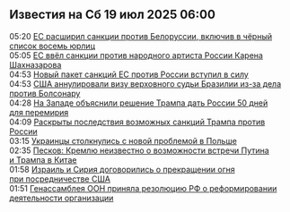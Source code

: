 <h2>Известия на Сб 19 июл 2025 06:00</h2><!--2025-07-19 05:20:27-->
<div class="rssn">
  <div><span class="smaller gray hspace">05:20</span> <a class="nodecor" href="https://news.rambler.ru/world/55008680-es-rasshiril-sanktsii-protiv-belorussii-vklyuchiv-v-chernyy-spisok-vosem-yurlits/">ЕС расширил санкции против Белоруссии, включив в чёрный список восемь юрлиц</a></div>
</div>
<div class="rssn">
  <div><span class="smaller gray hspace">05:05</span> <a class="nodecor" href="https://news.rambler.ru/starlife/55008667-es-vvel-sanktsii-protiv-narodnogo-artista-rossii-karena-shahnazarova/">ЕС ввёл санкции против народного артиста России Карена Шахназарова</a></div>
</div>
<div class="rssn">
  <div><span class="smaller gray hspace">04:53</span> <a class="nodecor" href="https://news.rambler.ru/world/55008637-novyy-paket-sanktsiy-es-protiv-rossii-vstupil-v-silu/">Новый пакет санкций ЕС против России вступил в силу</a></div>
</div>
<div class="rssn">
  <div><span class="smaller gray hspace">04:53</span> <a class="nodecor" href="https://news.rambler.ru/world/55008636-ssha-annulirovali-vizu-verhovnogo-sudi-brazilii-iz-za-dela-protiv-bolsonaru/">США аннулировали визу верховного судьи Бразилии из-за дела против Болсонару</a></div>
</div>
<div class="rssn">
  <div><span class="smaller gray hspace">04:28</span> <a class="nodecor" href="https://news.rambler.ru/world/55008619-na-zapade-obyasnili-reshenie-trampa-dat-rossii-50-dney-dlya-peremiriya/">На Западе объяснили решение Трампа дать России 50 дней для перемирия</a></div>
</div>
<div class="rssn">
  <div><span class="smaller gray hspace">04:09</span> <a class="nodecor" href="https://news.rambler.ru/world/55002565-raskryty-posledstviya-vozmozhnyh-sanktsiy-trampa-protiv-rossii/">Раскрыты последствия возможных санкций Трампа против России</a></div>
</div>
<div class="rssn">
  <div><span class="smaller gray hspace">03:15</span> <a class="nodecor" href="https://news.rambler.ru/world/55008583-ukraintsy-stolknulis-s-novoy-problemoy-v-polshe/">Украинцы столкнулись с новой проблемой в Польше</a></div>
</div>
<div class="rssn">
  <div><span class="smaller gray hspace">02:35</span> <a class="nodecor" href="https://news.rambler.ru/world/55007272-peskov-kremlyu-neizvestno-o-vozmozhnosti-vstrechi-putina-i-trampa-v-kitae/">Песков: Кремлю неизвестно о возможности встречи Путина и Трампа в Китае</a></div>
</div>
<div class="rssn">
  <div><span class="smaller gray hspace">01:58</span> <a class="nodecor" href="https://news.rambler.ru/world/55008543-izrail-i-siriya-dogovorilis-o-prekraschenii-ognya-pri-posrednichestve-ssha/">Израиль и Сирия договорились о прекращении огня при посредничестве США</a></div>
</div>
<div class="rssn">
  <div><span class="smaller gray hspace">01:51</span> <a class="nodecor" href="https://news.rambler.ru/world/55008524-genassambleya-oon-prinyala-rezolyutsiyu-rf-o-reformirovanii-deyatelnosti-organizatsii/">Генассамблея ООН приняла резолюцию РФ о реформировании деятельности организации</a></div>
</div>